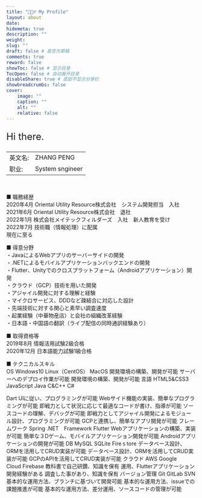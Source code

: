 ```yaml
---
title: "🙋🏻‍♂️ My Profile"
layout: about
date: 
hidemeta: true
description: ""
weight:
slug: ""
draft: false # 是否为草稿
comments: true
reward: false
showToc: false # 显示目录
TocOpen: false # 自动展开目录
disableShare: true # 底部不显示分享栏
showbreadcrumbs: false
cover:
    image: ""
    caption: ""
    alt: ""
    relative: false
---
```




<p style="font-size: 25px;">Hi there.</p>

|           |                    |
| --------- | ------------------ |
| 英文名:   | ZHANG PENG              |
| 职业:     | System sngineer   |

<br> 

■ 職務経歴  
2020年4月 ​Oriental Utility Resource株式会社　システム開発担当　入社  
2021年6月 ​Oriental Utility Resource株式会社　退社  
2022年1月 ​株式会社メイテックフィルダーズ　入社　新人教育を受け  
2022年7月​ 技術職（情報処理）に配属  
​現在に至る


■ 得意分野  
・JavaによるWebアプリのサーバーサイドの開発  
・.NETによるモバイルアプリケーションバックエンドの開発  
・Flutter、Unityでのクロスプラットフォーム（Androidアプリケーション）開発  
・クラウド（GCP）技術を用いた開発  
・アジャイル開発に対する理解と経験  
・マイクロサービス、DDDなど疎結合に対応した設計  
・先端技術に対する関心と素早い調査速度  
・起業経験（中華物産店）と会社の組織改革経験  
・日本語・中国語の翻訳（ライブ配信の同時通訳経験あり）  


■ 取得資格等  
2019年8月 情報活用試験2級合格  
2020年12月 日本語能力試験1級合格
 
 
■ テクニカルスキル  
OS
Windows10
Linux（CentOS）
MacOS
開発環境の構築、開発が可能
サーバーへのデプロイ作業が可能
開発環境の構築、開発が可能
言語
HTML5&CSS3
JavaScript
Java
C&C++
C#
 
Dart
UIに従い、プログラミングが可能
Webサイド機能の実装、簡単なプログラミングが可能
即戦力として状況に応じて最適なコードが書け、指導が可能
ソースコードの理解、デバッグが可能
即戦力としてアジャイル開発によるモジュール設計、プログラミングが可能
GCPと連携し、簡単なアプリ開発が可能
フレームワーク
Spring
.NET　Framework
Flutter
Webアプリケーションの構築、実装が可能
簡単な３Dゲーム、モバイルアプリケーション開発が可能
Androidアプリケーションの開発が可能
DB
MySQL
SQLite
Fireｓtore
データベース設計、ORMを活用してCRUD実装が可能
データベース設計、ORMを活用してCRUD実装が可能
GCPのAPIを活用してCRUD実装が可能
クラウド
AWS
Google　Cloud
Firebase
教科書で自己研鑽、知識を保有
運用、Flutterアプリケーション開発経験がある
調査した事があり、知識を保有
バージョン管理
Git
GitLab
SVN
基本的な運用方法、ブランチに基づいて開発可能
基本的な運用方法、issueでの課題推進が可能
基本的な運用方法、差分運用、ソースコードの管理が可能
